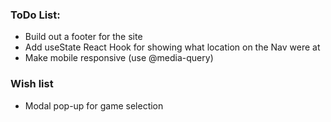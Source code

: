 ### ToDo List:

- Build out a footer for the site
- Add useState React Hook for showing what location on the Nav were at
- Make mobile responsive (use @media-query)

### Wish list

- Modal pop-up for game selection
